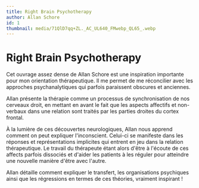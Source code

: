 ```yaml
---
title: Right Brain Psychotherapy
author: Allan Schore
id: 1
thumbnail: media/71QlD7qq+ZL._AC_UL640_FMwebp_QL65_.webp
---
```

# Right Brain Psychotherapy

Cet ouvrage assez dense de Allan Schore est une inspiration importante pour mon orientation thérapeutique. Il me permet de me réconcilier avec les approches psychanalytiques qui parfois paraissent obscures et anciennes.

Allan présente la thérapie comme un processus de synchronisation de nos cerveaux droit, en mettant en avant le fait que les aspects affectifs et non-verbaux dans une relation sont traités par les parties droites du cortex frontal.

À la lumière de ces découvertes neurologiques, Allan nous apprend comment on peut expliquer l'inconscient. Celui-ci se manifeste dans les réponses et représentations implicites qui entrent en jeu dans la relation thérapeutique. Le travail du thérapeute étant alors d'être à l'écoute de ces affects parfois dissociés et d'aider les patients à les réguler pour atteindre une nouvelle manière d'être avec l'autre.

Allan détaille comment expliquer le transfert, les organisations psychiques ainsi que les régressions en termes de ces théories, vraiment inspirant !
